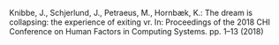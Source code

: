 Knibbe, J., Schjerlund, J., Petraeus, M., Hornbæk, K.: The dream is collapsing: the experience of exiting vr. In: Proceedings of the 2018 CHI Conference on Human Factors in Computing Systems. pp. 1–13 (2018)